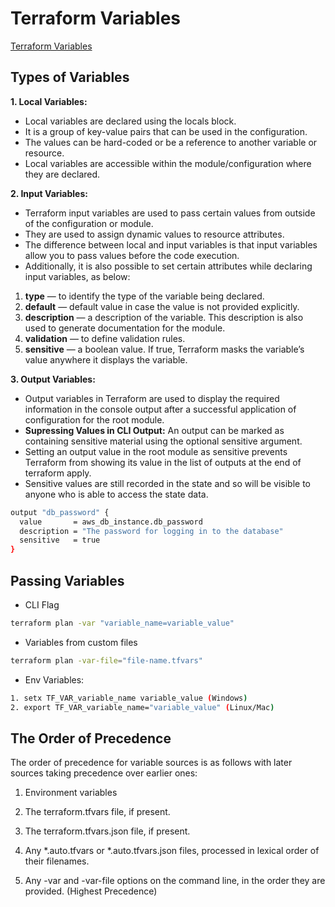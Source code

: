 # Terraform Variables

[Terraform Variables](https://spacelift.io/blog/how-to-use-terraform-variables)

## Types of Variables

**1. Local Variables:**
- Local variables are declared using the locals block.
- It is a group of key-value pairs that can be used in the configuration.
- The values can be hard-coded or be a reference to another variable or resource.
- Local variables are accessible within the module/configuration where they are declared.

**2. Input Variables:**
- Terraform input variables are used to pass certain values from outside of the configuration or module.
- They are used to assign dynamic values to resource attributes.
- The difference between local and input variables is that input variables allow you to pass values before the code execution.
- Additionally, it is also possible to set certain attributes while declaring input variables, as below:
  
1. **type** — to identify the type of the variable being declared.
2. **default** — default value in case the value is not provided explicitly.
3. **description** — a description of the variable. This description is also used to generate documentation for the module.
4. **validation** — to define validation rules.
5. **sensitive** — a boolean value. If true, Terraform masks the variable’s value anywhere it displays the variable.

**3. Output Variables:**
- Output variables in Terraform are used to display the required information in the console output after a successful application of configuration for the root module.
- **Supressing Values in CLI Output:** An output can be marked as containing sensitive material using the optional sensitive argument.
- Setting an output value in the root module as sensitive prevents Terraform from showing its value in the list of outputs at the end of terraform apply.
- Sensitive values are still recorded in the state and so will be visible to anyone who is able to access the state data.
```sh
output "db_password" {
  value       = aws_db_instance.db_password
  description = "The password for logging in to the database"
  sensitive   = true
}
```

## Passing Variables

- CLI Flag
```sh
terraform plan -var "variable_name=variable_value"
```
- Variables from custom files
```sh
terraform plan -var-file="file-name.tfvars"
```
- Env Variables:
```sh
1. setx TF_VAR_variable_name variable_value (Windows)
2. export TF_VAR_variable_name="variable_value" (Linux/Mac)
```
## The Order of Precedence

The order of precedence for variable sources is as follows with later sources taking precedence over earlier ones:

1. Environment variables

2. The terraform.tfvars file, if present.

3. The terraform.tfvars.json file, if present.

4. Any *.auto.tfvars or *.auto.tfvars.json files, processed in lexical order of their filenames.

5. Any -var and -var-file options on the command line, in the order they are provided. (Highest Precedence)
